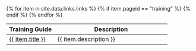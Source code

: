 <div>
  <table>
    <colgroup>
      <col width="30%" />
      <col width="70%" />
    </colgroup>
    <thead>
      <tr class="header">
        <th>Training Guide</th>
        <th>Description</th>
      </tr>
    </thead>
    <tbody>
      {% for item in site.data.links.links %}
      {% if item.pageid == "training" %}
      <tr>
        <td markdown="span"><a href="{{ item.url }}">{{ item.title }}</a></td>
        <td markdown="span">{{ item.description }}</td>
      </tr>    
      {% endif %}
      {% endfor %}
    </tbody>
  </table>
</div>
